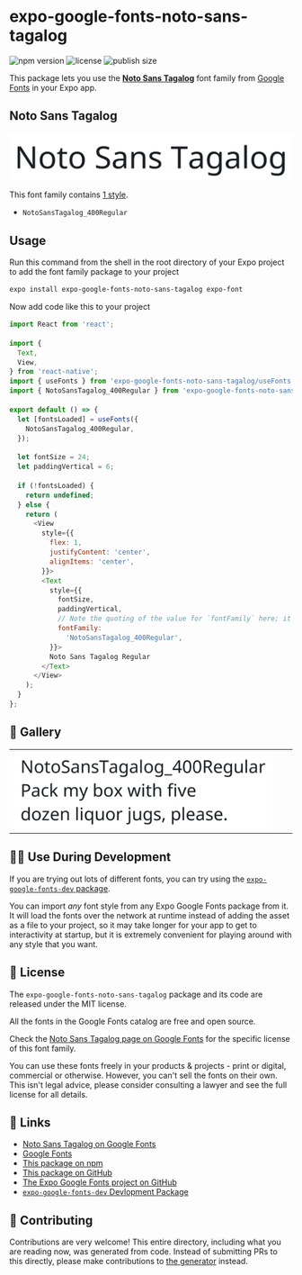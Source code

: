 # expo-google-fonts-noto-sans-tagalog

![npm version](https://flat.badgen.net/npm/v/expo-google-fonts-noto-sans-tagalog)
![license](https://flat.badgen.net/github/license/expo/google-fonts)
![publish size](https://flat.badgen.net/packagephobia/install/expo-google-fonts-noto-sans-tagalog)

This package lets you use the [**Noto Sans Tagalog**](https://fonts.google.com/specimen/Noto+Sans+Tagalog) font family from [Google Fonts](https://fonts.google.com/) in your Expo app.

## Noto Sans Tagalog

![Noto Sans Tagalog](./font-family.png)

This font family contains [1 style](#-gallery).

- `NotoSansTagalog_400Regular`

## Usage

Run this command from the shell in the root directory of your Expo project to add the font family package to your project
```sh
expo install expo-google-fonts-noto-sans-tagalog expo-font
```

Now add code like this to your project
```js
import React from 'react';

import {
  Text,
  View,
} from 'react-native';
import { useFonts } from 'expo-google-fonts-noto-sans-tagalog/useFonts';
import { NotoSansTagalog_400Regular } from 'expo-google-fonts-noto-sans-tagalog/400Regular';

export default () => {
  let [fontsLoaded] = useFonts({
    NotoSansTagalog_400Regular,
  });

  let fontSize = 24;
  let paddingVertical = 6;

  if (!fontsLoaded) {
    return undefined;
  } else {
    return (
      <View
        style={{
          flex: 1,
          justifyContent: 'center',
          alignItems: 'center',
        }}>
        <Text
          style={{
            fontSize,
            paddingVertical,
            // Note the quoting of the value for `fontFamily` here; it expects a string!
            fontFamily:
              'NotoSansTagalog_400Regular',
          }}>
          Noto Sans Tagalog Regular
        </Text>
      </View>
    );
  }
};

```

## 🔡 Gallery


||||
|-|-|-|
|![NotoSansTagalog_400Regular](.//400Regular/NotoSansTagalog_400Regular.ttf.png)||||


## 👩‍💻 Use During Development

If you are trying out lots of different fonts, you can try using the [`expo-google-fonts-dev` package](https://github.com/freeboub/google-fonts/tree/master/font-packages/dev#readme).

You can import *any* font style from any Expo Google Fonts package from it. It will load the fonts
over the network at runtime instead of adding the asset as a file to your project, so it may take longer
for your app to get to interactivity at startup, but it is extremely convenient
for playing around with any style that you want.

## 📖 License

The `expo-google-fonts-noto-sans-tagalog` package and its code are released under the MIT license.

All the fonts in the Google Fonts catalog are free and open source.

Check the [Noto Sans Tagalog page on Google Fonts](https://fonts.google.com/specimen/Noto+Sans+Tagalog) for the specific license of this font family.

You can use these fonts freely in your products & projects - print or digital, commercial or otherwise. However, you can't sell the fonts on their own. This isn't legal advice, please consider consulting a lawyer and see the full license for all details.

## 🔗 Links

- [Noto Sans Tagalog on Google Fonts](https://fonts.google.com/specimen/Noto+Sans+Tagalog)
- [Google Fonts](https://fonts.google.com/)
- [This package on npm](https://www.npmjs.com/package/expo-google-fonts-noto-sans-tagalog)
- [This package on GitHub](https://github.com/freeboub/google-fonts/tree/master/font-packages/noto-sans-tagalog)
- [The Expo Google Fonts project on GitHub](https://github.com/freeboub/google-fonts)
- [`expo-google-fonts-dev` Devlopment Package](https://github.com/freeboub/google-fonts/tree/master/font-packages/dev)

## 🤝 Contributing

Contributions are very welcome! This entire directory, including what you are reading now, was generated from code. Instead of submitting PRs to this directly, please make contributions to [the generator](https://github.com/freeboub/google-fonts/tree/master/packages/generator) instead.
